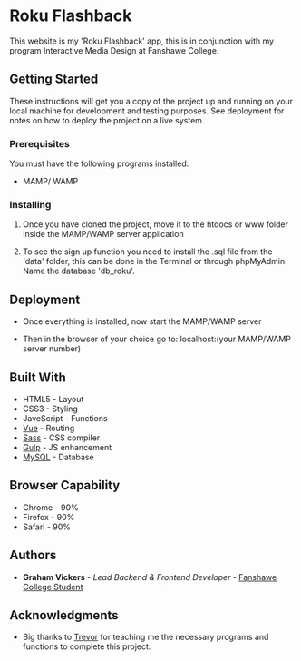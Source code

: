 # Roku Flashback

This website is my 'Roku Flashback' app, this is in conjunction with my program Interactive Media Design at Fanshawe College. 

## Getting Started

These instructions will get you a copy of the project up and running on your local machine for development and testing purposes. See deployment for notes on how to deploy the project on a live system.

### Prerequisites

You must have the following programs installed: 

* MAMP/ WAMP

### Installing

1. Once you have cloned the project, move it to the htdocs or www folder inside the MAMP/WAMP server application

2. To see the sign up function you need to install the .sql file from the 'data' folder, this can be done in the Terminal or through phpMyAdmin. Name the database 'db_roku'.


## Deployment

* Once everything is installed, now start the MAMP/WAMP server

* Then in the browser of your choice go to: localhost:(your MAMP/WAMP server number)

## Built With

* HTML5 - Layout
* CSS3 - Styling
* JaveScript - Functions
* [Vue](https://vuejs.org/v2/guide/installation.html) - Routing
* [Sass](https://sass-lang.com/) - CSS compiler
* [Gulp](https://gulpjs.com/) - JS enhancement
* [MySQL](https://www.mysql.com/) - Database

## Browser Capability 

* Chrome - 90%
* Firefox - 90%
* Safari - 90%

## Authors

* **Graham Vickers** - *Lead Backend & Frontend Developer* - [Fanshawe College Student](https://github.com/grahamvickers)

## Acknowledgments

* Big thanks to [Trevor](https://github.com/Trevor-FanshaweC) for teaching me the necessary programs and functions to complete this project.
